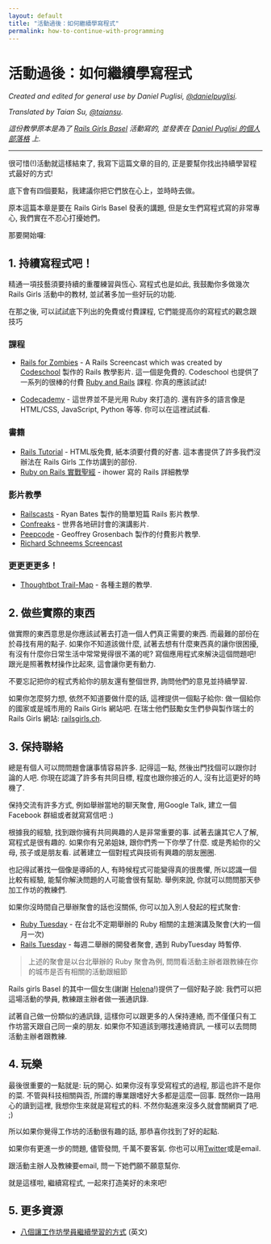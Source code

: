 ```yaml
---
layout: default
title: "活動過後：如何繼續學寫程式"
permalink: how-to-continue-with-programming
---
```


# 活動過後：如何繼續學寫程式

*Created and edited for general use by Daniel Puglisi, [@danielpuglisi](http://twitter.com/danielpuglisi).*

*Translated by Taian Su, [@taiansu](http://twitter.com/taiansu).*

*這份教學原本是為了 [Rails Girls Basel](http://railsgirls.com/basel) 活動寫的, 並發表在 [Daniel Puglisi 的個人部落格](http://danielpuglisi.com/articles/2013/04/rails-girls-after-the-event-how-to-continue-with-programming) 上.*

<hr />

很可惜(!)活動就這樣結束了, 我寫下這篇文章的目的, 正是要幫你找出持續學習程式最好的方式!

底下會有四個要點，我建議你把它們放在心上，並時時去做。

原本這篇本章是要在 Rails Girls Basel 發表的講題, 但是女生們寫程式寫的非常專心, 我們實在不忍心打擾她們。

那要開始囉:

## 1. 持續寫程式吧！

精通一項技藝須要持續的重覆練習與恆心. 寫程式也是如此, 我鼓勵你多做幾次 Rails Girls 活動中的教材, 並試著多加一些好玩的功能.

在那之後, 可以試試底下列出的免費或付費課程, 它們能提高你的寫程式的觀念跟技巧

### 課程

* [Rails for Zombies](http://railsforzombies.org/) - A Rails Screencast which was created by [Codeschool](http://codeschool.com) 製作的 Rails 教學影片. 這一個是免費的. Codeschool 也提供了一系列的很棒的付費 [Ruby and Rails](http://www.codeschool.com/paths/ruby#starting-rails) 課程. 你真的應該試試!

* [Codecademy](http://www.codecademy.com/) - 這世界並不是光用 Ruby 來打造的. 還有許多的語言像是 HTML/CSS, JavaScript, Python 等等. 你可以在這裡試試看.

### 書籍

* [Rails Tutorial](http://ruby.railstutorial.org/) - HTML版免費, 紙本須要付費的好書. 這本書提供了許多我們沒辦法在 Rails Girls 工作坊講到的部份.
* [Ruby on Rails 實戰聖經](http://ihower.tw/rails3/index.html) - ihower 寫的 Rails 詳細教學

### 影片教學

* [Railscasts](http://railscasts.com/) - Ryan Bates 製作的簡單短篇 Rails 影片教學.
* [Confreaks](http://www.confreaks.com/) - 世界各地研討會的演講影片.
* [Peepcode](https://peepcode.com/) - Geoffrey Grosenbach 製作的付費影片教學.
* [Richard Schneems Screencast](http://www.youtube.com/user/schneems/videos)

### 更更更更多！

* [Thoughtbot Trail-Map](https://github.com/thoughtbot/trail-map) - 各種主題的教學.

## 2. 做些實際的東西

做實際的東西意思是你應該試著去打造一個人們真正需要的東西. 而最難的部份在於尋找有用的點子. 
如果你不知道該做什麼, 試著去想有什麼東西真的讓你很困擾, 有沒有什麼你日常生活中常常覺得很不滿的呢?
寫個應用程式來解決這個問題吧! 跟光是照著教材操作比起來, 這會讓你更有動力.

不要忘記把你的程式秀給你的朋友還有整個世界, 詢問他們的意見並持續學習.

如果你怎麼努力想, 依然不知道要做什麼的話, 這裡提供一個點子給你:
做一個給你的國家或是城市用的 Rails Girls 網站吧. 在瑞士他們鼓勵女生們參與製作瑞士的 Rails Girls 網站: [railsgirls.ch](http://railsgirls.ch/).

## 3. 保持聯絡

總是有個人可以問問題會讓事情容易許多.
記得這一點, 然後出門找個可以跟你討論的人吧.
你現在認識了許多有共同目標, 程度也跟你接近的人, 沒有比這更好的時機了.

保持交流有許多方式,
例如舉辦當地的聊天聚會, 用Google Talk, 建立一個 Facebook 群組或者就寫寫信吧 :)

根據我的經驗, 找到跟你擁有共同興趣的人是非常重要的事.
試著去讓其它人了解, 寫程式是很有趣的.
如果你有兄弟姐妹, 跟你們秀一下你學了什麼.
或是秀給你的父母, 孩子或是朋友看.
試著建立一個對程式與技術有興趣的朋友圈圈.

也記得試著找一個像是導師的人, 有時候程式可能變得真的很畏懼, 所以認識一個比較有經驗, 能幫你解決問題的人可能會很有幫助.
舉例來說, 你就可以問問那天參加工作坊的教練們.

如果你沒時間自己舉辦聚會的話也沒關係,
你可以加入別人發起的程式聚會:

* [Ruby Tuesday](https://www.facebook.com/ruby.taiwan) - 在台北不定期舉辦的 Ruby 相關的主題演講及聚會(大約一個月一次)
* [Rails Tuesday](http://www.meetup.com/taipei-rails-meetup/) - 每週二舉辦的開發者聚會, 遇到 RubyTuesday 時暫停.

> 上述的聚會是以台北舉辦的 Ruby 聚會為例, 問問看活動主辦者跟教練在你的城市是否有相關的活動跟細節

Rails girls Basel 的其中一個女生(謝謝 [Helena](https://twitter.com/HBobbiRo)!)提供了一個好點子說:
我們可以把這場活動的學員, 教練跟主辦者做一張通訊錄.

試著自己做一份類似的通訊錄, 這樣你可以跟更多的人保持連絡, 而不僅僅只有工作坊當天跟自己同一桌的朋友.
如果你不知道該到哪找連絡資訊, 一樣可以去問問活動主辦者跟教練.

## 4. 玩樂

最後很重要的一點就是: 玩的開心.
如果你沒有享受寫程式的過程, 那這也許不是你的菜.
不管與科技相關與否, 所謂的專業跟嗜好大多都是這麼一回事.
既然你一路用心的讀到這裡, 我想你生來就是寫程式的料.
不然你點進來沒多久就會關網頁了吧. ;)

所以如果你覺得工作坊的活動很有趣的話, 那恭喜你找到了好的起點.

如果你有更進一步的問題, 儘管發問, 千萬不要客氣.  你也可以用[Twitter](https://twitter.com/railsgirls)或是email.

跟活動主辦人及教練要email, 問一下她們願不願意幫你.

就是這樣啦, 繼續寫程式, 一起來打造美好的未來吧!

## 5. 更多資源

- [八個讓工作坊學員繼續學習的方式](http://pragtob.wordpress.com/2013/06/14/8-ways-to-enable-workshop-attendees-to-keep-learning/) (英文)

